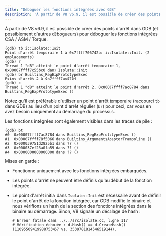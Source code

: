 ```yaml
---
title: "Déboguer les fonctions intégrées avec GDB"
description: 'À partir de V8 v6.9, il est possible de créer des points d'arrêt dans GDB pour déboguer les fonctions intégrées CSA / ASM / Torque.'
---
```

À partir de V8 v6.9, il est possible de créer des points d'arrêt dans GDB (et possiblement d'autres débogueurs) pour déboguer les fonctions intégrées CSA / ASM / Torque.

```
(gdb) tb i::Isolate::Init
Point d'arrêt temporaire 1 à 0x7ffff706742b: i::Isolate::Init. (2 emplacements)
(gdb) r
Thread 1 "d8" atteint le point d'arrêt temporaire 1, 0x00007ffff7c55bc0 dans Isolate::Init
(gdb) br Builtins_RegExpPrototypeExec
Point d'arrêt 2 à 0x7ffff7ac8784
(gdb) c
Thread 1 "d8" atteint le point d'arrêt 2, 0x00007ffff7ac8784 dans Builtins_RegExpPrototypeExec ()
```

Notez qu'il est préférable d'utiliser un point d'arrêt temporaire (raccourci `tb` dans GDB) au lieu d'un point d'arrêt régulier (`br`) pour ceci, car vous en avez besoin uniquement au démarrage du processus.

Les fonctions intégrées sont également visibles dans les traces de pile :

```
(gdb) bt
#0  0x00007ffff7ac8784 dans Builtins_RegExpPrototypeExec ()
#1  0x00007ffff78f5066 dans Builtins_ArgumentsAdaptorTrampoline ()
#2  0x000039751d2825b1 dans ?? ()
#3  0x000037ef23a0fa59 dans ?? ()
#4  0x0000000000000000 dans ?? ()
```

Mises en garde :

- Fonctionne uniquement avec les fonctions intégrées embarquées.
- Les points d'arrêt ne peuvent être définis qu'au début de la fonction intégrée.
- Le point d'arrêt initial dans `Isolate::Init` est nécessaire avant de définir le point d'arrêt de la fonction intégrée, car GDB modifie le binaire et nous vérifions un hash de la section des fonctions intégrées dans le binaire au démarrage. Sinon, V8 signale un décalage de hash :

    ```
    # Erreur fatale dans ../../src/isolate.cc, ligne 117
    # Vérification échouée : d.Hash() == d.CreateHash() (11095509419988753467 vs. 3539781814546519144).
    ```
